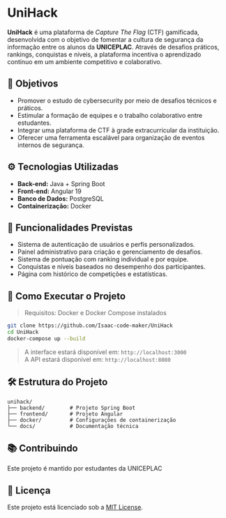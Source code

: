 # UniHack

**UniHack** é uma plataforma de *Capture The Flag* (CTF) gamificada, desenvolvida com o objetivo de fomentar a cultura de segurança da informação entre os alunos da **UNICEPLAC**. Através de desafios práticos, rankings, conquistas e níveis, a plataforma incentiva o aprendizado contínuo em um ambiente competitivo e colaborativo.

## 🎯 Objetivos

- Promover o estudo de cybersecurity por meio de desafios técnicos e práticos.
- Estimular a formação de equipes e o trabalho colaborativo entre estudantes.
- Integrar uma plataforma de CTF à grade extracurricular da instituição.
- Oferecer uma ferramenta escalável para organização de eventos internos de segurança.

## ⚙️ Tecnologias Utilizadas

- **Back-end:** Java + Spring Boot  
- **Front-end:** Angular 19
- **Banco de Dados:** PostgreSQL  
- **Containerização:** Docker

## 🧩 Funcionalidades Previstas

- Sistema de autenticação de usuários e perfis personalizados.
- Painel administrativo para criação e gerenciamento de desafios.
- Sistema de pontuação com ranking individual e por equipe.
- Conquistas e níveis baseados no desempenho dos participantes.
- Página com histórico de competições e estatísticas.

## 🚀 Como Executar o Projeto

> Requisitos: Docker e Docker Compose instalados

```bash
git clone https://github.com/Isaac-code-maker/UniHack
cd UniHack
docker-compose up --build
```

> A interface estará disponível em: `http://localhost:3000`  
> A API estará disponível em: `http://localhost:8080`

## 🛠️ Estrutura do Projeto

```
unihack/
├── backend/        # Projeto Spring Boot
├── frontend/       # Projeto Angular
├── docker/         # Configurações de containerização
└── docs/           # Documentação técnica
```

## 📚 Contribuindo

Este projeto é mantido por estudantes da UNICEPLAC

## 📄 Licença

Este projeto está licenciado sob a [MIT License](LICENSE).

